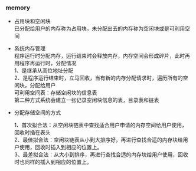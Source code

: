 ### memory  

- 占用块和空闲块   
    已分配给用户的内存称为占用块，未分配出去的内存称为空闲块或是可利用空间  
    
- 系统内存管理  
    程序运行时分配内存，运行结束时会释放内存，内存空间会形成碎片，此时再用程序再运行时，分配情况  
    1、是继承从高位地址分配  
    2、是程序运行结束时，立马回收，当有新的内存分配请求时，遍历所有的空闲块，分配给用户   
    可利用空间表：存储空闲块的信息表    
    第二种方式系统会建立一张记录空闲块信息的表，目录表和链表     
    
- 分配存储空间的方式  

    1、首次拟合法：从空闲块链表中查找适合用户申请的内存空间给用户使用，回收时插在表头  
    2、最佳拟合法：空闲块链表从小到大排序好，再进行查找合适的内存块给用户使用，回收时插入到相应的位置上。  
    3、最差拟合法：从大小到排序，再进行查找合适的内存块给用户使用，回收时也同样的插入到相应的位置上。   
    